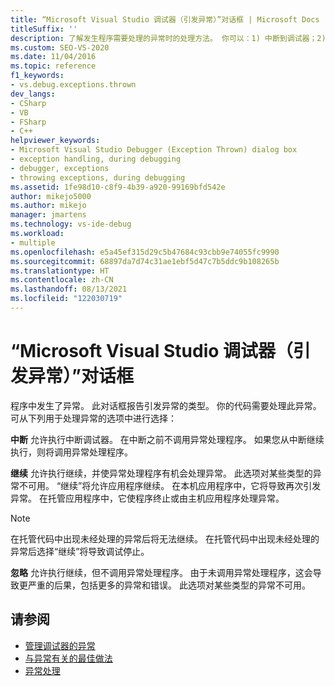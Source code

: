 ```yaml
---
title: “Microsoft Visual Studio 调试器（引发异常）”对话框 | Microsoft Docs
titleSuffix: ''
description: 了解发生程序需要处理的异常时的处理方法。 你可以：1) 中断到调试器；2) 继续；或 3) 忽略。
ms.custom: SEO-VS-2020
ms.date: 11/04/2016
ms.topic: reference
f1_keywords:
- vs.debug.exceptions.thrown
dev_langs:
- CSharp
- VB
- FSharp
- C++
helpviewer_keywords:
- Microsoft Visual Studio Debugger (Exception Thrown) dialog box
- exception handling, during debugging
- debugger, exceptions
- throwing exceptions, during debugging
ms.assetid: 1fe98d10-c8f9-4b39-a920-99169bfd542e
author: mikejo5000
ms.author: mikejo
manager: jmartens
ms.technology: vs-ide-debug
ms.workload:
- multiple
ms.openlocfilehash: e5a45ef315d29c5b47684c93cbb9e74055fc9990
ms.sourcegitcommit: 68897da7d74c31ae1ebf5d47c7b5ddc9b108265b
ms.translationtype: HT
ms.contentlocale: zh-CN
ms.lasthandoff: 08/13/2021
ms.locfileid: "122030719"
---
```

# <a name="microsoft-visual-studio-debugger-exception-thrown-dialog-box"></a>“Microsoft Visual Studio 调试器（引发异常）”对话框
程序中发生了异常。 此对话框报告引发异常的类型。 你的代码需要处理此异常。 可从下列用于处理异常的选项中进行选择：

 **中断** 允许执行中断调试器。 在中断之前不调用异常处理程序。 如果您从中断继续执行，则将调用异常处理程序。

 **继续** 允许执行继续，并使异常处理程序有机会处理异常。 此选项对某些类型的异常不可用。 “继续”将允许应用程序继续。 在本机应用程序中，它将导致再次引发异常。 在托管应用程序中，它使程序终止或由主机应用程序处理异常。

> [!NOTE]
> 在托管代码中出现未经处理的异常后将无法继续。 在托管代码中出现未经处理的异常后选择“继续”将导致调试停止。

 **忽略** 允许执行继续，但不调用异常处理程序。 由于未调用异常处理程序，这会导致更严重的后果，包括更多的异常和错误。 此选项对某些类型的异常不可用。

## <a name="see-also"></a>请参阅
- [管理调试器的异常](../debugger/managing-exceptions-with-the-debugger.md)
- [与异常有关的最佳做法](/dotnet/standard/exceptions/best-practices-for-exceptions)
- [异常处理](/cpp/extensions/exception-handling-cpp-component-extensions)